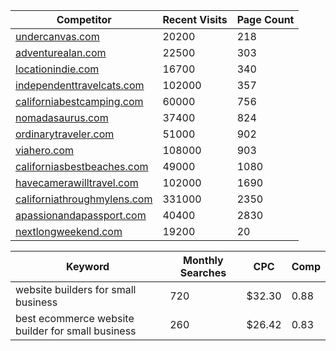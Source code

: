 | Competitor                         | Recent Visits | Page Count |
| ---------------------------------- | ------------- | -----------|
| <a target="_blank" href="https://undercanvas.com">undercanvas.com</a>|20200|218| 
| <a target="_blank" href="https://adventurealan.com">adventurealan.com</a>|22500|303| 
| <a target="_blank" href="https://locationindie.com">locationindie.com</a>|16700|340| 
| <a target="_blank" href="https://independenttravelcats.com">independenttravelcats.com</a>|102000|357| 
| <a target="_blank" href="https://californiabestcamping.com">californiabestcamping.com</a>|60000|756| 
| <a target="_blank" href="https://nomadasaurus.com">nomadasaurus.com</a>|37400|824| 
| <a target="_blank" href="https://ordinarytraveler.com">ordinarytraveler.com</a>|51000|902| 
| <a target="_blank" href="https://viahero.com">viahero.com</a>|108000|903| 
| <a target="_blank" href="https://californiasbestbeaches.com">californiasbestbeaches.com</a>|49000|1080| 
| <a target="_blank" href="https://havecamerawilltravel.com">havecamerawilltravel.com</a>|102000|1690| 
| <a target="_blank" href="https://californiathroughmylens.com">californiathroughmylens.com</a>|331000|2350| 
| <a target="_blank" href="https://apassionandapassport.com">apassionandapassport.com</a>|40400|2830| 
| <a target="_blank" href="https://nextlongweekend.com">nextlongweekend.com</a>|19200|20| 


| Keyword                                                                  | Monthly Searches | CPC | Comp |
|--------------------------------------------------------------------------|------------------|-----| -----|
| website builders for small business                                      | 720 | $32.30 | 0.88  |
| best ecommerce website builder for small business                        | 260 | $26.42 | 0.83 |
